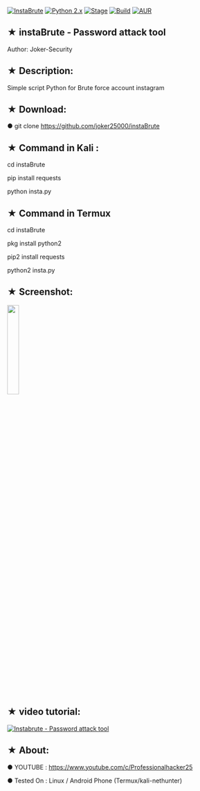 [![InstaBrute](https://img.shields.io/badge/instaBrute-brightgreen.svg?maxAge=259200)]()
[![Python 2.x](https://img.shields.io/badge/python-2.x-blue.svg)]()
[![Stage](https://img.shields.io/badge/Release-Stable-brightgreen.svg)]()
[![Build](https://img.shields.io/badge/Supported_OS-Ubuntu,Kali,Mint,Parrot-blue,Windows,Android.svg)]()
[![AUR](https://img.shields.io/aur/license/yaourt.svg)]()
## ★ instaBrute - Password attack tool

   Author: Joker-Security 

## ★ Description:

Simple script Python for Brute force account instagram

## ★ Download:

● git clone https://github.com/joker25000/instaBrute

## ★ Command in Kali :

cd instaBrute

pip install requests

python insta.py

## ★ Command in Termux 

cd instaBrute

pkg install python2 

pip2 install requests

python2 insta.py
## ★ Screenshot:

<img src="https://i.imgur.com/zprcvuc.jpg" width="23%"></img> 


## ★ video tutorial:

[![ Instabrute - Password attack tool  ](https://i.imgur.com/zprcvuc.jpg)](https://youtu.be/yX-sNYjH1JI)

## ★ About:

● YOUTUBE : https://www.youtube.com/c/Professionalhacker25

● Tested On :  Linux / Android Phone (Termux/kali-nethunter)

